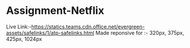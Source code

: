 # Assignment-Netflix
Live Link:-https://statics.teams.cdn.office.net/evergreen-assets/safelinks/1/atp-safelinks.html
Made reponsive for :- 320px, 375px, 425px, 1024px

